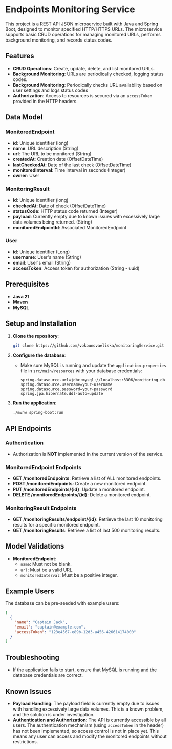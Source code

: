 # Endpoints Monitoring Service

This project is a REST API JSON microservice built with Java and Spring Boot, designed to monitor specified HTTP/HTTPS URLs. The microservice supports basic CRUD operations for managing monitored URLs, performs background monitoring, and records status codes.

## Features

- **CRUD Operations**: Create, update, delete, and list monitored URLs.
- **Background Monitoring**: URLs are periodically checked, logging status codes.
- **Background Monitoring**: Periodically checks URL availability based on user settings and logs status codes
- **Authorization**: Access to resources is secured via an `accessToken` provided in the HTTP headers.
## Data Model

### MonitoredEndpoint
- **id**: Unique identifier (long)
- **name**: URL description (String)
- **url**: The URL to be monitored (String)
- **createdAt**: Creation date (OffsetDateTime)
- **lastCheckedAt**: Date of the last check (OffsetDateTime)
- **monitoredInterval**: Time interval in seconds (Integer)
- **owner**: User

### MonitoringResult
- **id**: Unique identifier (long)
- **checkedAt**: Date of check (OffsetDateTime)
- **statusCode**: HTTP status code returned (Integer)
- **payload**: Currently empty due to known issues with excessively large data volumes being returned. (String)
- **monitoredEndpointId**: Associated MonitoredEndpoint

### User
- **id**: Unique identifier (Long)
- **username**: User's name (String)
- **email**: User's email (String)
- **accessToken**: Access token for authorization (String - uuid)

## Prerequisites

- **Java 21**
- **Maven**
- **MySQL**

## Setup and Installation

1. **Clone the repository**:
   ```bash
   git clone https://github.com/vokounovaeliska/monitoringService.git
   ```

2. **Configure the database**:
    - Make sure MySQL is running and update the `application.properties` file in `src/main/resources` with your database credentials:
      ```properties
      spring.datasource.url=jdbc:mysql://localhost:3306/monitoring_db
      spring.datasource.username=your-username
      spring.datasource.password=your-password
      spring.jpa.hibernate.ddl-auto=update
      ```

3. **Run the application**:
   ```bash
   ./mvnw spring-boot:run
   ```

## API Endpoints

### Authentication
- Authorization is **NOT** implemented in the current version of the service.

### MonitoredEndpoint Endpoints

- **GET /monitoredEndpoints**: Retrieve a list of ALL monitored endpoints.
- **POST /monitoredEndpoints**: Create a new monitored endpoint.
- **PUT /monitoredEndpoints/{id}**: Update a monitored endpoint.
- **DELETE /monitoredEndpoints/{id}**: Delete a monitored endpoint.

### MonitoringResult Endpoints

- **GET /monitoringResults/endpoint/{id}**: Retrieve the last 10 monitoring results for a specific monitored endpoint.
- **GET /monitoringResults**: Retrieve a list of last 500 monitoring results.

## Model Validations
- **MonitoredEndpoint**:
    - `name`: Must not be blank.
    - `url`: Must be a valid URL.
    - `monitoredInterval`: Must be a positive integer.

## Example Users
The database can be pre-seeded with example users:
```json
[
  {
    "name": "Captain Jack",
    "email": "captain@example.com",
    "accessToken": "123e4567-e89b-12d3-a456-426614174000"
  }
]
```

## Troubleshooting
- If the application fails to start, ensure that MySQL is running and the database credentials are correct.

## Known Issues

- **Payload Handling**: The payload field is currently empty due to issues with handling excessively large data volumes. This is a known problem, and the solution is under investigation.
- **Authentication and Authorization**: The API is currently accessible by all users. The authentication mechanism (using `accessToken` in the header) has not been implemented, so access control is not in place yet. This means any user can access and modify the monitored endpoints without restrictions.

